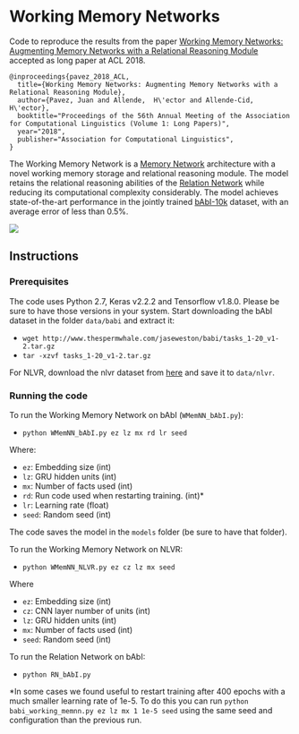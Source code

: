 # Working Memory Networks
Code to reproduce the results from the paper [Working Memory Networks: Augmenting Memory Networks with a Relational Reasoning Module](https://arxiv.org/abs/1805.09354) accepted as long paper at ACL 2018.

```
@inproceedings{pavez_2018_ACL,
  title={Working Memory Networks: Augmenting Memory Networks with a Relational Reasoning Module},
  author={Pavez, Juan and Allende,  H\'ector and Allende-Cid, H\'ector},
  booktitle="Proceedings of the 56th Annual Meeting of the Association for Computational Linguistics (Volume 1: Long Papers)",
  year="2018",
  publisher="Association for Computational Linguistics",
}
```
The Working Memory Network is a [Memory Network](https://arxiv.org/abs/1503.08895) architecture with a novel working memory storage and relational reasoning module.
The model retains the relational reasoning abilities of the [Relation Network](https://arxiv.org/abs/1706.01427) while reducing its computational complexity considerably. The model achieves state-of-the-art performance in the jointly trained [bAbI-10k](https://arxiv.org/abs/1502.05698) dataset, with an average error of less than 0.5%.

![](/plots/paper/working_memory_networks.png)

## Instructions

### Prerequisites

The code uses Python 2.7, Keras v2.2.2 and Tensorflow v1.8.0. Please be sure to have those versions in your system.
Start downloading the bAbI dataset in the folder `data/babi` and extract it:
- `wget http://www.thespermwhale.com/jaseweston/babi/tasks_1-20_v1-2.tar.gz`
- `tar -xzvf tasks_1-20_v1-2.tar.gz`

For NLVR, download the nlvr dataset from [here](https://github.com/clic-lab/nlvr) and save it to `data/nlvr`.

### Running the code

To run the Working Memory Network on bAbI (`WMemNN_bAbI.py`):
- `python WMemNN_bAbI.py ez lz mx rd lr seed`

Where: 
- `ez`: Embedding size (int)
- `lz`: GRU hidden units (int)
- `mx`: Number of facts used (int)
- `rd`: Run code used when restarting training. (int)*
- `lr`: Learning rate (float)
- `seed`: Random seed (int)

The code saves the model in the `models` folder (be sure to have that folder).

To run the Working Memory Network on NLVR:
- `python WMemNN_NLVR.py ez cz lz mx seed`

Where
- `ez`: Embedding size (int)
- `cz`: CNN layer number of units (int)
- `lz`: GRU hidden units (int)
- `mx`: Number of facts used (int)
- `seed`: Random seed (int)

To run the Relation Network on bAbI:
- `python RN_bAbI.py`

*In some cases we found useful to restart training after 400 epochs with a much smaller learning rate of 1e-5. To do this you can run `python babi_working_memnn.py ez lz mx 1 1e-5 seed` using the same seed and configuration than the previous run.
